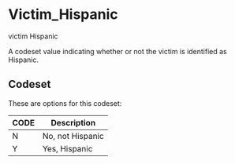 
# Victim_Hispanic

victim Hispanic

A codeset value indicating whether or not the victim is identified as Hispanic.

## Codeset

These are options for this codeset:

| CODE   | Description      |
|--------|------------------|
| N      | No, not Hispanic |
| Y      | Yes, Hispanic    |

    